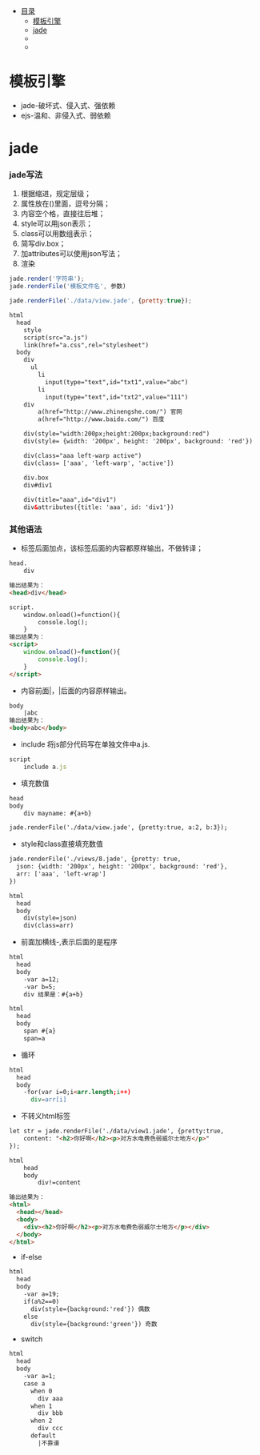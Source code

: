 *  [目录](#0)
    *  [模板引擎](#1)
    *  [jade](#2)
    *  [](#3)
    *  [](#4)


<h1 id="1">模板引擎</h1>

- jade-破坏式、侵入式、强依赖
- ejs-温和、非侵入式、弱依赖

<h1 id="2">jade</h1>
 
### jade写法
1. 根据缩进，规定层级；
2. 属性放在()里面，逗号分隔；
3. 内容空个格，直接往后堆；
4. style可以用json表示；
5. class可以用数组表示；
6. 简写div.box；
7. 加attributes可以使用json写法；
8. 渲染
```js
jade.render('字符串');
jade.renderFile('模板文件名', 参数)

jade.renderFile('./data/view.jade', {pretty:true});
```
~~~html
html
  head
    style
    script(src="a.js")
    link(href="a.css",rel="stylesheet")
  body
    div
      ul
        li
          input(type="text",id="txt1",value="abc")
        li
          input(type="text",id="txt2",value="111")
    div
        a(href="http://www.zhinengshe.com/") 官网
        a(href="http://www.baidu.com/") 百度

    div(style="width:200px;height:200px;background:red")
    div(style= {width: '200px', height: '200px', background: 'red'})

    div(class="aaa left-warp active")
    div(class= ['aaa', 'left-warp', 'active'])

    div.box
    div#div1
    
    div(title="aaa",id="div1")
    div&attributes({title: 'aaa', id: 'div1'})
~~~

### 其他语法
- 标签后面加点，该标签后面的内容都原样输出，不做转译；
~~~html
head.
    div

输出结果为：
<head>div</head>

script.
    window.onload()=function(){
        console.log();
    }
输出结果为：
<script>
    window.onload()=function(){
        console.log();
    }
</script>
~~~
- 内容前面|，|后面的内容原样输出。
~~~html
body
    |abc
输出结果为：
<body>abc</body>
~~~

- include
将js部分代码写在单独文件中a.js.
~~~js
script
    include a.js
~~~

- 填充数值
~~~html
head
body
    div mayname: #{a+b}

jade.renderFile('./data/view.jade', {pretty:true, a:2, b:3});
~~~

- style和class直接填充数值
~~~html
jade.renderFile('./views/8.jade', {pretty: true,
  json: {width: '200px', height: '200px', background: 'red'},
  arr: ['aaa', 'left-wrap']
})

html
  head
  body
    div(style=json)
    div(class=arr)
~~~

- 前面加横线-,表示后面的是程序
~~~html
html
  head
  body
    -var a=12;
    -var b=5;
    div 结果是：#{a+b}
~~~


~~~html
html
  head
  body
    span #{a}
    span=a
~~~

- 循环

~~~html
html
  head
  body
    -for(var i=0;i<arr.length;i++)
      div=arr[i]


~~~

- 不转义html标签
~~~html
let str = jade.renderFile('./data/view1.jade', {pretty:true,
    content: "<h2>你好啊</h2><p>对方水电费色弱威尔士地方</p>"
});

html
    head
    body
        div!=content

输出结果为：
<html>
  <head></head>
  <body>
    <div><h2>你好啊</h2><p>对方水电费色弱威尔士地方</p></div>
  </body>
</html>
~~~

- if-else

~~~html
html
  head
  body
    -var a=19;
    if(a%2==0)
      div(style={background:'red'}) 偶数
    else
      div(style={background:'green'}) 奇数
~~~

- switch
~~~html
html
  head
  body
    -var a=1;
    case a
      when 0
        div aaa
      when 1
        div bbb
      when 2
        div ccc
      default
        |不靠谱
~~~


